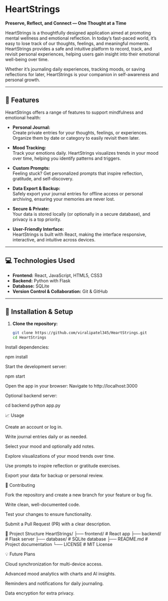 # HeartStrings

**Preserve, Reflect, and Connect — One Thought at a Time**  

HeartStrings is a thoughtfully designed application aimed at promoting mental wellness and emotional reflection. In today’s fast-paced world, it’s easy to lose track of our thoughts, feelings, and meaningful moments. HeartStrings provides a safe and intuitive platform to record, track, and revisit personal experiences, helping users gain insight into their emotional well-being over time.  

Whether it’s journaling daily experiences, tracking moods, or saving reflections for later, HeartStrings is your companion in self-awareness and personal growth.

---

## 🌟 Features

HeartStrings offers a range of features to support mindfulness and emotional health:

- **Personal Journal:**  
  Create private entries for your thoughts, feelings, or experiences. Organize them by date or category to easily revisit them later.  

- **Mood Tracking:**  
  Track your emotions daily. HeartStrings visualizes trends in your mood over time, helping you identify patterns and triggers.  

- **Custom Prompts:**  
  Feeling stuck? Get personalized prompts that inspire reflection, gratitude, and self-discovery.  

- **Data Export & Backup:**  
  Safely export your journal entries for offline access or personal archiving, ensuring your memories are never lost.  

- **Secure & Private:**  
  Your data is stored locally (or optionally in a secure database), and privacy is a top priority.  

- **User-Friendly Interface:**  
  HeartStrings is built with React, making the interface responsive, interactive, and intuitive across devices.  

---

## 💻 Technologies Used

- **Frontend:** React, JavaScript, HTML5, CSS3  
- **Backend:** Python with Flask  
- **Database:** SQLite  
- **Version Control & Collaboration:** Git & GitHub  

---

## 🚀 Installation & Setup

1. **Clone the repository:**
   ```bash
   git clone https://github.com/viralipatel345/HeartStrings.git
   cd HeartStrings
Install dependencies:

npm install


Start the development server:

npm start


Open the app in your browser:
Navigate to http://localhost:3000

Optional backend server:

cd backend
python app.py

📈 Usage

Create an account or log in.

Write journal entries daily or as needed.

Select your mood and optionally add notes.

Explore visualizations of your mood trends over time.

Use prompts to inspire reflection or gratitude exercises.

Export your data for backup or personal review.

🤝 Contributing

Fork the repository and create a new branch for your feature or bug fix.

Write clean, well-documented code.

Test your changes to ensure functionality.

Submit a Pull Request (PR) with a clear description.

📂 Project Structure
HeartStrings/
├── frontend/       # React app
├── backend/        # Flask server
├── database/       # SQLite database
├── README.md       # Project documentation
└── LICENSE         # MIT License

💡 Future Plans

Cloud synchronization for multi-device access.

Advanced mood analytics with charts and AI insights.

Reminders and notifications for daily journaling.

Data encryption for extra privacy.
